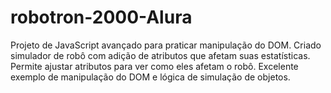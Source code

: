 # robotron-2000-Alura
Projeto de JavaScript avançado para praticar manipulação do DOM. Criado simulador de robô com adição de atributos que afetam suas estatísticas. Permite ajustar atributos para ver como eles afetam o robô. Excelente exemplo de manipulação do DOM e lógica de simulação de objetos.
